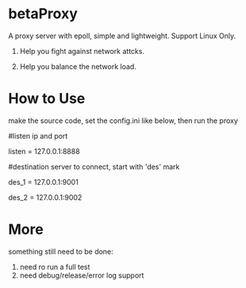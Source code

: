 # betaProxy
A proxy server with epoll, simple and lightweight. Support Linux Only.

1) Help you fight against network attcks.

2) Help you balance the network load.

# How to Use
make the source code, set the config.ini like below, then run the proxy

#listen ip and port

listen = 127.0.0.1:8888

#destination server to connect, start with 'des' mark

des_1	= 127.0.0.1:9001

des_2	= 127.0.0.1:9002


# More
something still need to be done:
1) need ro run a full test
2) need debug/release/error log support

